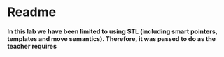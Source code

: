 # Readme
<b>In this lab we have been limited to using STL (including smart pointers, templates and move semantics).
Therefore, it was passed to do as the teacher requires
</b>
